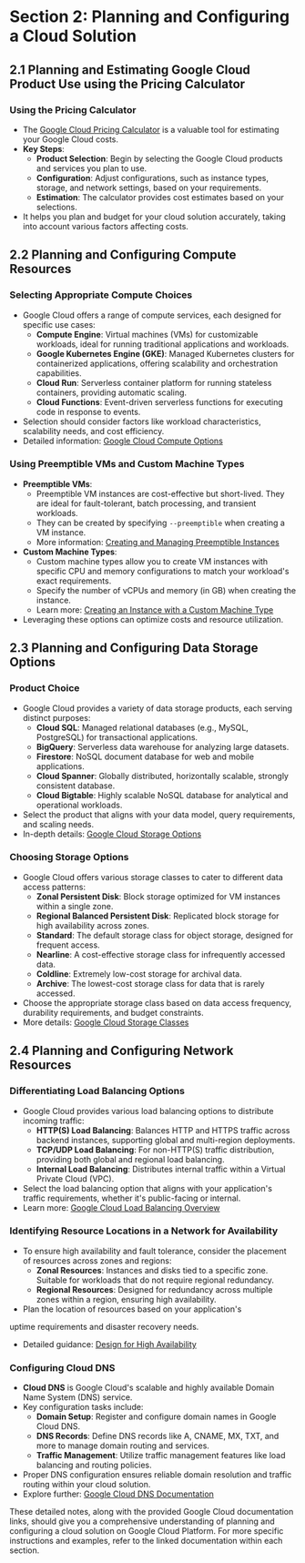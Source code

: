 # Section 2: Planning and Configuring a Cloud Solution

## 2.1 Planning and Estimating Google Cloud Product Use using the Pricing Calculator

### Using the Pricing Calculator
- The [Google Cloud Pricing Calculator](https://cloud.google.com/products/calculator) is a valuable tool for estimating your Google Cloud costs.
- **Key Steps**:
  - **Product Selection**: Begin by selecting the Google Cloud products and services you plan to use.
  - **Configuration**: Adjust configurations, such as instance types, storage, and network settings, based on your requirements.
  - **Estimation**: The calculator provides cost estimates based on your selections.
- It helps you plan and budget for your cloud solution accurately, taking into account various factors affecting costs.

## 2.2 Planning and Configuring Compute Resources

### Selecting Appropriate Compute Choices
- Google Cloud offers a range of compute services, each designed for specific use cases:
  - **Compute Engine**: Virtual machines (VMs) for customizable workloads, ideal for running traditional applications and workloads.
  - **Google Kubernetes Engine (GKE)**: Managed Kubernetes clusters for containerized applications, offering scalability and orchestration capabilities.
  - **Cloud Run**: Serverless container platform for running stateless containers, providing automatic scaling.
  - **Cloud Functions**: Event-driven serverless functions for executing code in response to events.
- Selection should consider factors like workload characteristics, scalability needs, and cost efficiency.
- Detailed information: [Google Cloud Compute Options](https://cloud.google.com/products/compute)

### Using Preemptible VMs and Custom Machine Types
- **Preemptible VMs**:
  - Preemptible VM instances are cost-effective but short-lived. They are ideal for fault-tolerant, batch processing, and transient workloads.
  - They can be created by specifying `--preemptible` when creating a VM instance.
  - More information: [Creating and Managing Preemptible Instances](https://cloud.google.com/compute/docs/instances/create-start-preemptible-instance)
- **Custom Machine Types**:
  - Custom machine types allow you to create VM instances with specific CPU and memory configurations to match your workload's exact requirements.
  - Specify the number of vCPUs and memory (in GB) when creating the instance.
  - Learn more: [Creating an Instance with a Custom Machine Type](https://cloud.google.com/compute/docs/instances/creating-instance-with-custom-machine-type)
- Leveraging these options can optimize costs and resource utilization.

## 2.3 Planning and Configuring Data Storage Options

### Product Choice
- Google Cloud provides a variety of data storage products, each serving distinct purposes:
  - **Cloud SQL**: Managed relational databases (e.g., MySQL, PostgreSQL) for transactional applications.
  - **BigQuery**: Serverless data warehouse for analyzing large datasets.
  - **Firestore**: NoSQL document database for web and mobile applications.
  - **Cloud Spanner**: Globally distributed, horizontally scalable, strongly consistent database.
  - **Cloud Bigtable**: Highly scalable NoSQL database for analytical and operational workloads.
- Select the product that aligns with your data model, query requirements, and scaling needs.
- In-depth details: [Google Cloud Storage Options](https://cloud.google.com/solutions/choosing-a-storage-option)

### Choosing Storage Options
- Google Cloud offers various storage classes to cater to different data access patterns:
  - **Zonal Persistent Disk**: Block storage optimized for VM instances within a single zone.
  - **Regional Balanced Persistent Disk**: Replicated block storage for high availability across zones.
  - **Standard**: The default storage class for object storage, designed for frequent access.
  - **Nearline**: A cost-effective storage class for infrequently accessed data.
  - **Coldline**: Extremely low-cost storage for archival data.
  - **Archive**: The lowest-cost storage class for data that is rarely accessed.
- Choose the appropriate storage class based on data access frequency, durability requirements, and budget constraints.
- More details: [Google Cloud Storage Classes](https://cloud.google.com/storage/docs/storage-classes)

## 2.4 Planning and Configuring Network Resources

### Differentiating Load Balancing Options
- Google Cloud provides various load balancing options to distribute incoming traffic:
  - **HTTP(S) Load Balancing**: Balances HTTP and HTTPS traffic across backend instances, supporting global and multi-region deployments.
  - **TCP/UDP Load Balancing**: For non-HTTP(S) traffic distribution, providing both global and regional load balancing.
  - **Internal Load Balancing**: Distributes internal traffic within a Virtual Private Cloud (VPC).
- Select the load balancing option that aligns with your application's traffic requirements, whether it's public-facing or internal.
- Learn more: [Google Cloud Load Balancing Overview](https://cloud.google.com/load-balancing/docs/load-balancing-overview)

### Identifying Resource Locations in a Network for Availability
- To ensure high availability and fault tolerance, consider the placement of resources across zones and regions:
  - **Zonal Resources**: Instances and disks tied to a specific zone. Suitable for workloads that do not require regional redundancy.
  - **Regional Resources**: Designed for redundancy across multiple zones within a region, ensuring high availability.
- Plan the location of resources based on your application's

 uptime requirements and disaster recovery needs.
- Detailed guidance: [Design for High Availability](https://cloud.google.com/solutions/designing-for-high-availability)

### Configuring Cloud DNS
- **Cloud DNS** is Google Cloud's scalable and highly available Domain Name System (DNS) service.
- Key configuration tasks include:
  - **Domain Setup**: Register and configure domain names in Google Cloud DNS.
  - **DNS Records**: Define DNS records like A, CNAME, MX, TXT, and more to manage domain routing and services.
  - **Traffic Management**: Utilize traffic management features like load balancing and routing policies.
- Proper DNS configuration ensures reliable domain resolution and traffic routing within your cloud solution.
- Explore further: [Google Cloud DNS Documentation](https://cloud.google.com/dns/docs)

These detailed notes, along with the provided Google Cloud documentation links, should give you a comprehensive understanding of planning and configuring a cloud solution on Google Cloud Platform. For more specific instructions and examples, refer to the linked documentation within each section.
